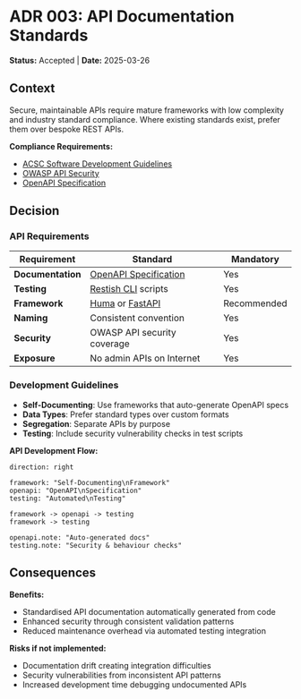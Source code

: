 # ADR 003: API Documentation Standards

**Status:** Accepted | **Date:** 2025-03-26

## Context

Secure, maintainable APIs require mature frameworks with low complexity and industry standard compliance. Where existing standards exist, prefer them over bespoke REST APIs.

**Compliance Requirements:**
- [ACSC Software Development Guidelines](https://www.cyber.gov.au/resources-business-and-government/essential-cyber-security/ism/cyber-security-guidelines/guidelines-software-development)
- [OWASP API Security](https://owasp.org/www-project-api-security/)
- [OpenAPI Specification](https://spec.openapis.org/)

## Decision

### API Requirements

| Requirement | Standard | Mandatory |
|-------------|----------|-----------|
| **Documentation** | [OpenAPI Specification](https://spec.openapis.org/) | Yes |
| **Testing** | [Restish CLI](https://rest.sh/#/openapi) scripts | Yes |
| **Framework** | [Huma](https://huma.rocks/) or [FastAPI](https://fastapi.tiangolo.com/) | Recommended |
| **Naming** | Consistent convention | Yes |
| **Security** | OWASP API security coverage | Yes |
| **Exposure** | No admin APIs on Internet | Yes |

### Development Guidelines

- **Self-Documenting**: Use frameworks that auto-generate OpenAPI specs
- **Data Types**: Prefer standard types over custom formats
- **Segregation**: Separate APIs by purpose
- **Testing**: Include security vulnerability checks in test scripts

**API Development Flow:**

```d2
direction: right

framework: "Self-Documenting\nFramework"
openapi: "OpenAPI\nSpecification" 
testing: "Automated\nTesting"

framework -> openapi -> testing
framework -> testing

openapi.note: "Auto-generated docs"
testing.note: "Security & behaviour checks"
```

## Consequences

**Benefits:**

- Standardised API documentation automatically generated from code
- Enhanced security through consistent validation patterns
- Reduced maintenance overhead via automated testing integration

**Risks if not implemented:**

- Documentation drift creating integration difficulties
- Security vulnerabilities from inconsistent API patterns
- Increased development time debugging undocumented APIs
